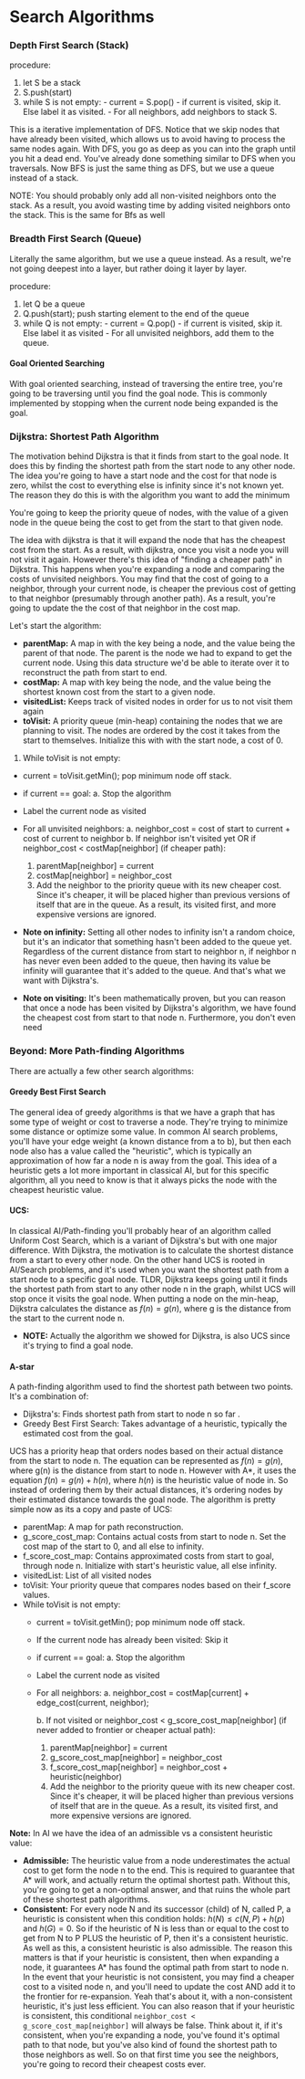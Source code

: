 # Search Algorithms


### Depth First Search (Stack)
procedure:
  1. let S be a stack
  2. S.push(start)
  3. while S is not empty:
    - current = S.pop()
    - if current is visited, skip it. Else label it as visited.
    - For all neighbors, add neighbors to stack S.

This is a iterative implementation of DFS. Notice that we skip nodes that have already been visited, which allows us to avoid having to process the same nodes again. With DFS, you go as deep as you can into the graph until you hit a dead end. You've already done something similar to DFS when you traversals. Now BFS is just the same thing as DFS, but we use a queue instead of a stack.

NOTE: You should probably only add all non-visited neighbors onto the stack. As a result, you avoid wasting time by adding visited neighbors onto the stack. This is the same for Bfs as well

### Breadth First Search (Queue)
Literally the same algorithm, but we use a queue instead. As a result, we're not going deepest into a layer, but rather doing it layer by layer.

procedure:
  1. let Q be a queue
  2. Q.push(start); push starting element to the end of the queue
  3. while Q is not empty:
    - current = Q.pop()
    - if current is visited, skip it. Else label it as visited 
    - For all unvisited neighbors, add them to the queue. 

#### Goal Oriented Searching
With goal oriented searching, instead of traversing the entire tree, you're going to be traversing until you find the goal node. This is commonly implemented by stopping when the current node being expanded is the goal.



### Dijkstra: Shortest Path Algorithm
The motivation behind Dijkstra is that it finds from start to the goal node. It does this by finding the shortest path from the start node to any other node. The idea you're going to have a start node and the cost for that node is zero, whilst the cost to everything else is infinity since it's not known yet. The reason they do this is with the algorithm you want to add the minimum 

You're going to keep the priority queue of nodes, with the value of a given node in the queue being the cost to get from the start to that given node. 

The idea with dijkstra is that it will expand the node that has the cheapest cost from the start. As a result, with dijkstra, once you visit a node you will not visit it again. However there's this idea of "finding a cheaper path" in Dijkstra. This happens when you're expanding a node and comparing the costs of unvisited neighbors. You may find that the cost of going to a neighbor, through your current node, is cheaper the previous cost of getting to that neighbor (presumably through another path). As a result, you're going to update the the cost of that neighbor in the cost map.

Let's start the algorithm:
- **parentMap:** A map in with the key being a node, and the value being the parent of that node. The parent is the node we had to expand to get the current node. Using this data structure we'd be able to iterate over it to reconstruct the path from start to end.
- **costMap:** A map with key being the node, and the value being the shortest known cost from the start to a given node. 
- **visitedList:** Keeps track of visited nodes in order for us to not visit them again
- **toVisit:** A priority queue (min-heap) containing the nodes that we are planning to visit. The nodes are ordered by the cost it takes from the start to themselves. Initialize this with with the start node, a cost of 0.
1. While toVisit is not empty:
  - current = toVisit.getMin(); pop minimum node off stack.
  - if current == goal:
    a. Stop the algorithm
  - Label the current node as visited
  - For all unvisited neighbors:
    a. neighbor_cost = cost of start to current + cost of current to neighbor
    b. If neighbor isn't visited yet OR if neighbor_cost < costMap[neighbor] (if cheaper path):
      1. parentMap[neighbor] = current 
      2. costMap[neighbor] = neighbor_cost
      3. Add the neighbor to the priority queue with its new cheaper cost. Since it's cheaper, it will be placed higher than previous versions of itself that are in the queue. As a result, its visited first, and more expensive versions are ignored.

- **Note on infinity:** Setting all other nodes to infinity isn't a random choice, but it's an indicator that something hasn't been added to the queue yet. Regardless of the current distance from start to neighbor n, if neighbor n has never even been added to the queue, then having its value be infinity will guarantee that it's added to the queue. And that's what we want with Dijkstra's.
- **Note on visiting:** It's been mathematically proven, but you can reason that once a node has been visited by Dijkstra's algorithm, we have found the cheapest cost from start to that node n. Furthermore, you don't even need 

### Beyond: More Path-finding Algorithms 
There are actually a few other search algorithms:

#### Greedy Best First Search
The general idea of greedy algorithms is that we have a graph that has some type of weight or cost to traverse a node. They're trying to minimize some distance or optimize some value. In common AI search problems, you'll have your edge weight (a known distance from a to b), but then each node also has a value called the "heuristic", which is typically an approximation of how far a node n is away from the goal. This idea of a heuristic gets a lot more important in classical AI, but for this specific algorithm, all you need to know is that it always picks the node with the cheapest heuristic value.

#### **UCS:** 
In classical AI/Path-finding you'll probably hear of an algorithm called Uniform Cost Search, which is a variant of Dijkstra's but with one major difference. With Dijkstra, the motivation is to calculate the shortest distance from a start to every other node. On the other hand UCS is rooted in AI/Search problems, and it's used when you want the shortest path from a start node to a specific goal node. TLDR, Dijkstra keeps going until it finds the shortest path from start to any other node n in the graph, whilst UCS will stop once it visits the goal node. When putting a node on the min-heap, Dijkstra calculates the distance as $f(n) = g(n)$, where g is the distance from the start to the current node n. 

- **NOTE:** Actually the algorithm we showed for Dijkstra, is also UCS since it's trying to find a goal node.

#### **A-star**
A path-finding algorithm used to find the shortest path between two points. It's a combination of:
- Dijkstra's: Finds shortest path from start to node n so far .
- Greedy Best First Search: Takes advantage of a heuristic, typically the estimated cost from the goal. 

UCS has a priority heap that orders nodes based on their actual distance from the start to node n. The equation can be represented as $f(n) = g(n)$, where g(n) is the distance from start to node n. However with A*, it uses the equation $f(n) = g(n) + h(n)$, where $h(n)$ is the heuristic value of node in. So instead of ordering them by their actual distances, it's ordering nodes by their estimated distance towards the goal node. The algorithm is pretty simple now as its a copy and paste of UCS:
- parentMap: A map for path reconstruction.
- g_score_cost_map: Contains actual costs from start to node n. Set the cost map of the start to 0, and all else to infinity.
- f_score_cost_map: Contains approximated costs from start to goal, through node n. Initialize with start's heuristic value, all else infinity.
- visitedList: List of all visited nodes
- toVisit: Your priority queue that compares nodes based on their f_score values.
- While toVisit is not empty:
  - current = toVisit.getMin(); pop minimum node off stack.
  - If the current node has already been visited: Skip it
  - if current == goal:
      a. Stop the algorithm
  - Label the current node as visited
  - For all neighbors:
    a. neighbor_cost = costMap[current] + edge_cost(current, neighbor); 

    
    b. If not visited or neighbor_cost < g_score_cost_map[neighbor] (if never added to frontier or cheaper actual path):
      1. parentMap[neighbor] = current 
      2. g_score_cost_map[neighbor] = neighbor_cost
      3. f_score_cost_map[neighbor] = neighbor_cost + heuristic(neighbor)
      3. Add the neighbor to the priority queue with its new cheaper cost. Since it's cheaper, it will be placed higher than previous versions of itself that are in the queue. As a result, its visited first, and more expensive versions are ignored.

**Note:** In AI we have the idea of an admissible vs a consistent heuristic value:
  - **Admissible:** The heuristic value from a node underestimates the actual cost to get form the node n to the end. This is required to guarantee that A* will work, and actually return the optimal shortest path. Without this, you're going to get a non-optimal answer, and that ruins the whole part of these shortest path algorithms.
  - **Consistent:** For every node N and its successor (child) of N, called P, a heuristic is consistent when this condition holds: $h(N) \leq c(N,P) + h(p)$ and $h(G) = 0$. So if the heuristic of N is less than or equal to the cost to get from N to P PLUS the heuristic of P, then it's a consistent heuristic. As well as this, a consistent heuristic is also admissible. The reason this matters is that if your heuristic is consistent, then when expanding a node, it guarantees A* has found the optimal path from start to node n. In the event that your heuristic is not consistent, you may find a cheaper cost to a visited node n, and you'll need to update the cost AND add it to the frontier for re-expansion. Yeah that's about it, with a non-consistent heuristic, it's just less efficient. You can also reason that if your heuristic is consistent, this conditional `neighbor_cost < g_score_cost_map[neighbor]` will always be false. Think about it, if it's consistent, when you're expanding a node, you've found it's optimal path to that node, but you've also kind of found the shortest path to those neighbors as well. So on that first time you see the neighbors, you're going to record their cheapest costs ever.




